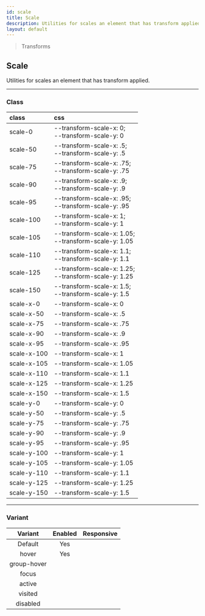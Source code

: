 ```yaml
---
id: scale
title: Scale
description: Utilities for scales an element that has transform applied.
layout: default
---
```


> Transforms

## Scale

Utilities for scales an element that has transform applied.

---

### Class

| <span class="px-3 py-1 text-white bg-charcoal-100 rounded-full">class</span> | <span class="px-3 py-1 text-white bg-charcoal-100 rounded-full">css</span> |
|:--|:--|
| scale-0 | --transform-scale-x: 0; <br> --transform-scale-y: 0 |
| scale-50 | --transform-scale-x: .5; <br> --transform-scale-y: .5 |
| scale-75 | --transform-scale-x: .75; <br> --transform-scale-y: .75 |
| scale-90 | --transform-scale-x: .9; <br> --transform-scale-y: .9 |
| scale-95 | --transform-scale-x: .95; <br> --transform-scale-y: .95 |
| scale-100 | --transform-scale-x: 1; <br> --transform-scale-y: 1 |
| scale-105 | --transform-scale-x: 1.05; <br> --transform-scale-y: 1.05 |
| scale-110 | --transform-scale-x: 1.1; <br> --transform-scale-y: 1.1|
| scale-125 | --transform-scale-x: 1.25; <br> --transform-scale-y: 1.25 |
| scale-150 | --transform-scale-x: 1.5; <br> --transform-scale-y: 1.5 |
| scale-x-0 | --transform-scale-x: 0 |
| scale-x-50 | --transform-scale-x: .5 |
| scale-x-75 | --transform-scale-x: .75 |
| scale-x-90 | --transform-scale-x: .9 |
| scale-x-95 | --transform-scale-x: .95 |
| scale-x-100 | --transform-scale-x: 1 |
| scale-x-105 | --transform-scale-x: 1.05 |
| scale-x-110 | --transform-scale-x: 1.1 |
| scale-x-125 | --transform-scale-x: 1.25 |
| scale-x-150 | --transform-scale-x: 1.5 |
| scale-y-0 | --transform-scale-y: 0 |
| scale-y-50 | --transform-scale-y: .5 |
| scale-y-75 | --transform-scale-y: .75 |
| scale-y-90 | --transform-scale-y: .9 |
| scale-y-95 | --transform-scale-y: .95 |
| scale-y-100 | --transform-scale-y: 1 |
| scale-y-105 | --transform-scale-y: 1.05 |
| scale-y-110 | --transform-scale-y: 1.1 |
| scale-y-125 | --transform-scale-y: 1.25 |
| scale-y-150 | --transform-scale-y: 1.5 |

---

### Variant

| <span class="font-semibold underline">Variant</span> | <span class="font-semibold underline">Enabled</span> | <span class="font-semibold underline">Responsive</span> |
|:-:|:-:|:-:|
| Default | Yes | |
| hover| Yes | |
| group-hover | | |
| focus | | |
| active | | |
| visited | | |
| disabled | | |